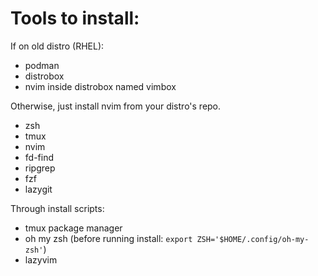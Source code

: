 # Tools to install:
If on old distro (RHEL):

- podman
- distrobox
- nvim inside distrobox named vimbox

Otherwise, just install nvim from your distro's repo.

- zsh
- tmux
- nvim
- fd-find
- ripgrep
- fzf
- lazygit

Through install scripts:

- tmux package manager
- oh my zsh (before running install: `export ZSH='$HOME/.config/oh-my-zsh'`)
- lazyvim
